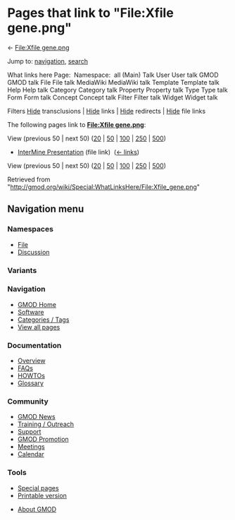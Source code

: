 <div id="mw-page-base" class="noprint">

</div>

<div id="mw-head-base" class="noprint">

</div>

<div id="content" class="mw-body" role="main">

<span id="top"></span>

<div id="mw-js-message" style="display:none;">

</div>



# <span dir="auto">Pages that link to "File:Xfile gene.png"</span>

<div id="bodyContent">

<div id="contentSub">

← [File:Xfile gene.png](/wiki/File:Xfile_gene.png "File:Xfile gene.png")

</div>

<div id="jump-to-nav" class="mw-jump">

Jump to: [navigation](#mw-navigation), [search](#p-search)

</div>

<div id="mw-content-text">

What links here Page:  Namespace:  all (Main) Talk User User talk GMOD
GMOD talk File File talk MediaWiki MediaWiki talk Template Template talk
Help Help talk Category Category talk Property Property talk Type Type
talk Form Form talk Concept Concept talk Filter Filter talk Widget
Widget talk

Filters
[Hide](/mediawiki/index.php?title=Special:WhatLinksHere/File:Xfile_gene.png&hidetrans=1 "Special:WhatLinksHere/File:Xfile gene.png")
transclusions \|
[Hide](/mediawiki/index.php?title=Special:WhatLinksHere/File:Xfile_gene.png&hidelinks=1 "Special:WhatLinksHere/File:Xfile gene.png")
links \|
[Hide](/mediawiki/index.php?title=Special:WhatLinksHere/File:Xfile_gene.png&hideredirs=1 "Special:WhatLinksHere/File:Xfile gene.png")
redirects \|
[Hide](/mediawiki/index.php?title=Special:WhatLinksHere/File:Xfile_gene.png&hideimages=1 "Special:WhatLinksHere/File:Xfile gene.png")
file links

The following pages link to **[File:Xfile
gene.png](/wiki/File:Xfile_gene.png "File:Xfile gene.png")**:

View (previous 50 \| next 50)
([20](/mediawiki/index.php?title=Special:WhatLinksHere/File:Xfile_gene.png&limit=20 "Special:WhatLinksHere/File:Xfile gene.png")
\|
[50](/mediawiki/index.php?title=Special:WhatLinksHere/File:Xfile_gene.png&limit=50 "Special:WhatLinksHere/File:Xfile gene.png")
\|
[100](/mediawiki/index.php?title=Special:WhatLinksHere/File:Xfile_gene.png&limit=100 "Special:WhatLinksHere/File:Xfile gene.png")
\|
[250](/mediawiki/index.php?title=Special:WhatLinksHere/File:Xfile_gene.png&limit=250 "Special:WhatLinksHere/File:Xfile gene.png")
\|
[500](/mediawiki/index.php?title=Special:WhatLinksHere/File:Xfile_gene.png&limit=500 "Special:WhatLinksHere/File:Xfile gene.png"))

- [InterMine
  Presentation](/wiki/InterMine_Presentation "InterMine Presentation")
  (file link) ‎ <span class="mw-whatlinkshere-tools">([←
  links](/mediawiki/index.php?title=Special:WhatLinksHere&target=InterMine+Presentation "Special:WhatLinksHere"))</span>

View (previous 50 \| next 50)
([20](/mediawiki/index.php?title=Special:WhatLinksHere/File:Xfile_gene.png&limit=20 "Special:WhatLinksHere/File:Xfile gene.png")
\|
[50](/mediawiki/index.php?title=Special:WhatLinksHere/File:Xfile_gene.png&limit=50 "Special:WhatLinksHere/File:Xfile gene.png")
\|
[100](/mediawiki/index.php?title=Special:WhatLinksHere/File:Xfile_gene.png&limit=100 "Special:WhatLinksHere/File:Xfile gene.png")
\|
[250](/mediawiki/index.php?title=Special:WhatLinksHere/File:Xfile_gene.png&limit=250 "Special:WhatLinksHere/File:Xfile gene.png")
\|
[500](/mediawiki/index.php?title=Special:WhatLinksHere/File:Xfile_gene.png&limit=500 "Special:WhatLinksHere/File:Xfile gene.png"))

</div>

<div class="printfooter">

Retrieved from
"<http://gmod.org/wiki/Special:WhatLinksHere/File:Xfile_gene.png>"

</div>

<div id="catlinks" class="catlinks catlinks-allhidden">

</div>

<div class="visualClear">

</div>

</div>

</div>

<div id="mw-navigation">

## Navigation menu

<div id="mw-head">



<div id="left-navigation">

<div id="p-namespaces" class="vectorTabs" role="navigation"
aria-labelledby="p-namespaces-label">

### Namespaces

- <span id="ca-nstab-image"><a href="/wiki/File:Xfile_gene.png" accesskey="c"
  title="View the file page [c]">File</a></span>
- <span id="ca-talk"><a
  href="/mediawiki/index.php?title=File_talk:Xfile_gene.png&amp;action=edit&amp;redlink=1"
  accesskey="t"
  title="Discussion about the content page [t]">Discussion</a></span>

</div>

<div id="p-variants" class="vectorMenu emptyPortlet" role="navigation"
aria-labelledby="p-variants-label">

### 

### Variants[](#)

<div class="menu">

</div>

</div>

</div>

<div id="right-navigation">





</div>



</div>

</div>

</div>

<div id="mw-panel">

<div id="p-logo" role="banner">

<a href="/wiki/Main_Page"
style="background-image: url(http://gmod.org/images/GMOD-cogs.png);"
title="Visit the main page"></a>

</div>

<div id="p-Navigation" class="portal" role="navigation"
aria-labelledby="p-Navigation-label">

### Navigation

<div class="body">

- <span id="n-GMOD-Home">[GMOD Home](/wiki/Main_Page)</span>
- <span id="n-Software">[Software](/wiki/GMOD_Components)</span>
- <span id="n-Categories-.2F-Tags">[Categories /
  Tags](/wiki/Categories)</span>
- <span id="n-View-all-pages">[View all
  pages](/wiki/Special:AllPages)</span>

</div>

</div>

<div id="p-Documentation" class="portal" role="navigation"
aria-labelledby="p-Documentation-label">

### Documentation

<div class="body">

- <span id="n-Overview">[Overview](/wiki/Overview)</span>
- <span id="n-FAQs">[FAQs](/wiki/Category:FAQ)</span>
- <span id="n-HOWTOs">[HOWTOs](/wiki/Category:HOWTO)</span>
- <span id="n-Glossary">[Glossary](/wiki/Glossary)</span>

</div>

</div>

<div id="p-Community" class="portal" role="navigation"
aria-labelledby="p-Community-label">

### Community

<div class="body">

- <span id="n-GMOD-News">[GMOD News](/wiki/GMOD_News)</span>
- <span id="n-Training-.2F-Outreach">[Training /
  Outreach](/wiki/Training_and_Outreach)</span>
- <span id="n-Support">[Support](/wiki/Support)</span>
- <span id="n-GMOD-Promotion">[GMOD
  Promotion](/wiki/GMOD_Promotion)</span>
- <span id="n-Meetings">[Meetings](/wiki/Meetings)</span>
- <span id="n-Calendar">[Calendar](/wiki/Calendar)</span>

</div>

</div>

<div id="p-tb" class="portal" role="navigation"
aria-labelledby="p-tb-label">

### Tools

<div class="body">

- <span id="t-specialpages"><a href="/wiki/Special:SpecialPages" accesskey="q"
  title="A list of all special pages [q]">Special pages</a></span>
- <span id="t-print"><a
  href="/mediawiki/index.php?title=Special:WhatLinksHere/File:Xfile_gene.png&amp;printable=yes"
  rel="alternate" accesskey="p"
  title="Printable version of this page [p]">Printable version</a></span>

</div>

</div>

</div>

</div>

<div id="footer" role="contentinfo">

- <span id="footer-places-about">[About
  GMOD](/wiki/GMOD:About "GMOD:About")</span>

<!-- -->






</div>
